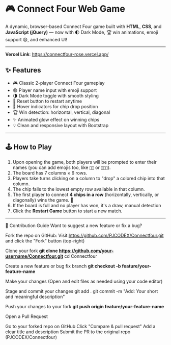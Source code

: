 # 🎮 Connect Four Web Game

A dynamic, browser-based Connect Four game built with **HTML**, **CSS**, and **JavaScript (jQuery)**
— now with 🌓 Dark Mode, 🏆 win animations, emoji support 😄, and enhanced UI!

---

**Vercel Link**: https://connectfour-rose.vercel.app/


## ✨ Features

- 🎮 Classic 2-player Connect Four gameplay
- 😄 Player name input with emoji support
- 🌗 Dark Mode toggle with smooth styling
- 🔄 Reset button to restart anytime
- 🧲 Hover indicators for chip drop position
- 🏆 Win detection: horizontal, vertical, diagonal
- ✨ Animated glow effect on winning chips
- 💡 Clean and responsive layout with Bootstrap

---

## 🕹️ How to Play

1. Upon opening the game, both players will be prompted to enter their names (you can add emojis too, like `👧🔴` or `🧑‍💻🔵`).
2. The board has 7 columns × 6 rows.
3. Players take turns clicking on a column to "drop" a colored chip into that column.
4. The chip falls to the lowest empty row available in that column.
5. The first player to connect **4 chips in a row** (horizontally, vertically, or diagonally) wins the game. 🎉
6. If the board is full and no player has won, it's a draw, manual detection
7. Click the **Restart Game** button to start a new match.

---

🤝 Contribution Guide
Want to suggest a new feature or fix a bug?

Fork the repo on GitHub: Visit:https://github.com/PJCODEX/Connectfour.git and click the "Fork" button (top-right)

Clone your fork **git clone https://github.com/your-username/Connectfour.git**
cd Connectfour

Create a new feature or bug fix branch **git checkout -b feature/your-feature-name**

Make your changes (Open and edit files as needed using your code editor)

Stage and commit your changes git add . git commit -m "Add: Your short and meaningful description"

Push your changes to your fork **git push origin feature/your-feature-name**

Open a Pull Request

Go to your forked repo on GitHub
Click "Compare & pull request"
Add a clear title and description
Submit the PR to the original repo (PJCODEX/Connectfour)
